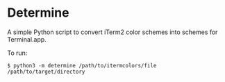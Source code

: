 # Determine

A simple Python script to convert iTerm2 color schemes into schemes for Terminal.app.

To run:

```shell
$ python3 -m determine /path/to/itermcolors/file /path/to/target/directory
```
